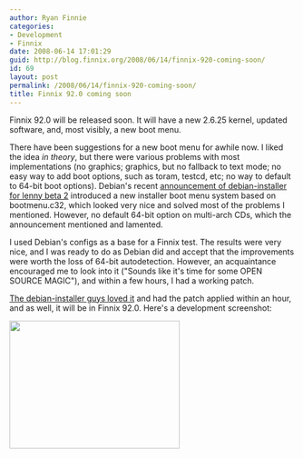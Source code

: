 ```yaml
---
author: Ryan Finnie
categories:
- Development
- Finnix
date: 2008-06-14 17:01:29
guid: http://blog.finnix.org/2008/06/14/finnix-920-coming-soon/
id: 69
layout: post
permalink: /2008/06/14/finnix-920-coming-soon/
title: Finnix 92.0 coming soon
---
```

Finnix 92.0 will be released soon. It will have a new 2.6.25 kernel, updated software, and, most visibly, a new boot menu.

There have been suggestions for a new boot menu for awhile now. I liked the idea _in theory_, but there were various problems with most implementations (no graphics; graphics, but no fallback to text mode; no easy way to add boot options, such as toram, testcd, etc; no way to default to 64-bit boot options). Debian's recent [announcement of debian-installer for lenny beta 2](http://lists.debian.org/debian-devel-announce/2008/06/msg00002.html) introduced a new installer boot menu system based on bootmenu.c32, which looked very nice and solved most of the problems I mentioned. However, no default 64-bit option on multi-arch CDs, which the announcement mentioned and lamented.

I used Debian's configs as a base for a Finnix test. The results were very nice, and I was ready to do as Debian did and accept that the improvements were worth the loss of 64-bit autodetection. However, an acquaintance encouraged me to look into it ("Sounds like it's time for some OPEN SOURCE MAGIC"), and within a few hours, I had a working patch.

[The debian-installer guys loved it](http://bugs.debian.org/cgi-bin/bugreport.cgi?bug=485656) and had the patch applied within an hour, and as well, it will be in Finnix 92.0. Here's a development screenshot:

[<img src="/blog-media/2008/06/finnix_dev_boot_menu1-300x225.png" alt="" title="Finnix dev boot menu" width="300" height="225" class="alignnone size-medium wp-image-71" srcset="/blog-media/2008/06/finnix_dev_boot_menu1-300x225.png 300w, /blog-media/2008/06/finnix_dev_boot_menu1.png 640w" sizes="(max-width: 300px) 100vw, 300px" />](/blog-media/2008/06/finnix_dev_boot_menu1.png)
